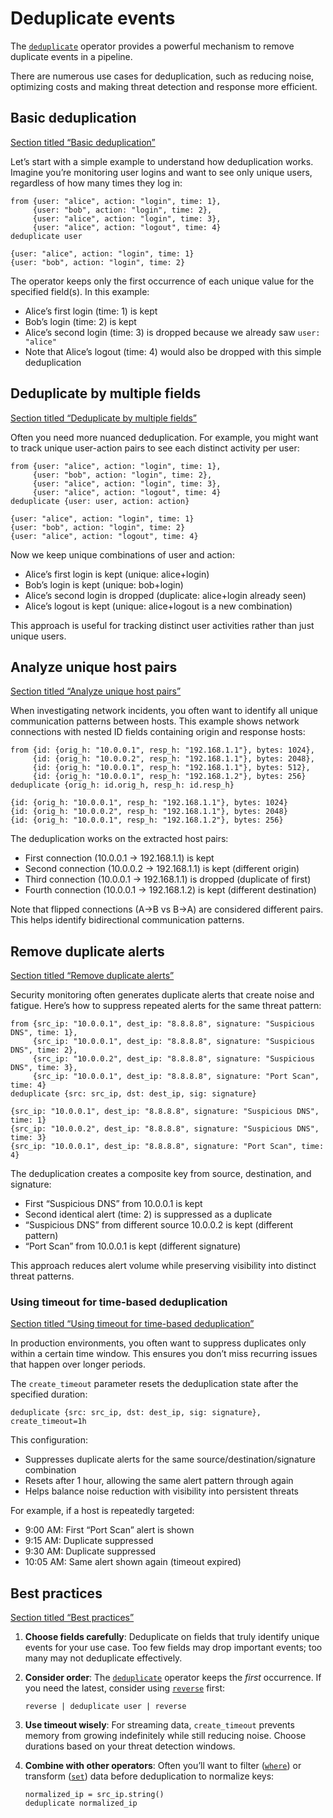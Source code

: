 # Deduplicate events

The [`deduplicate`](/reference/operators/deduplicate) operator provides a powerful mechanism to remove duplicate events in a pipeline.

There are numerous use cases for deduplication, such as reducing noise, optimizing costs and making threat detection and response more efficient.

## Basic deduplication

[Section titled “Basic deduplication”](#basic-deduplication)

Let’s start with a simple example to understand how deduplication works. Imagine you’re monitoring user logins and want to see only unique users, regardless of how many times they log in:

```tql
from {user: "alice", action: "login", time: 1},
     {user: "bob", action: "login", time: 2},
     {user: "alice", action: "login", time: 3},
     {user: "alice", action: "logout", time: 4}
deduplicate user
```

```tql
{user: "alice", action: "login", time: 1}
{user: "bob", action: "login", time: 2}
```

The operator keeps only the first occurrence of each unique value for the specified field(s). In this example:

* Alice’s first login (time: 1) is kept
* Bob’s login (time: 2) is kept
* Alice’s second login (time: 3) is dropped because we already saw `user: "alice"`
* Note that Alice’s logout (time: 4) would also be dropped with this simple deduplication

## Deduplicate by multiple fields

[Section titled “Deduplicate by multiple fields”](#deduplicate-by-multiple-fields)

Often you need more nuanced deduplication. For example, you might want to track unique user-action pairs to see each distinct activity per user:

```tql
from {user: "alice", action: "login", time: 1},
     {user: "bob", action: "login", time: 2},
     {user: "alice", action: "login", time: 3},
     {user: "alice", action: "logout", time: 4}
deduplicate {user: user, action: action}
```

```tql
{user: "alice", action: "login", time: 1}
{user: "bob", action: "login", time: 2}
{user: "alice", action: "logout", time: 4}
```

Now we keep unique combinations of user and action:

* Alice’s first login is kept (unique: alice+login)
* Bob’s login is kept (unique: bob+login)
* Alice’s second login is dropped (duplicate: alice+login already seen)
* Alice’s logout is kept (unique: alice+logout is a new combination)

This approach is useful for tracking distinct user activities rather than just unique users.

## Analyze unique host pairs

[Section titled “Analyze unique host pairs”](#analyze-unique-host-pairs)

When investigating network incidents, you often want to identify all unique communication patterns between hosts. This example shows network connections with nested ID fields containing origin and response hosts:

```tql
from {id: {orig_h: "10.0.0.1", resp_h: "192.168.1.1"}, bytes: 1024},
     {id: {orig_h: "10.0.0.2", resp_h: "192.168.1.1"}, bytes: 2048},
     {id: {orig_h: "10.0.0.1", resp_h: "192.168.1.1"}, bytes: 512},
     {id: {orig_h: "10.0.0.1", resp_h: "192.168.1.2"}, bytes: 256}
deduplicate {orig_h: id.orig_h, resp_h: id.resp_h}
```

```tql
{id: {orig_h: "10.0.0.1", resp_h: "192.168.1.1"}, bytes: 1024}
{id: {orig_h: "10.0.0.2", resp_h: "192.168.1.1"}, bytes: 2048}
{id: {orig_h: "10.0.0.1", resp_h: "192.168.1.2"}, bytes: 256}
```

The deduplication works on the extracted host pairs:

* First connection (10.0.0.1 → 192.168.1.1) is kept
* Second connection (10.0.0.2 → 192.168.1.1) is kept (different origin)
* Third connection (10.0.0.1 → 192.168.1.1) is dropped (duplicate of first)
* Fourth connection (10.0.0.1 → 192.168.1.2) is kept (different destination)

Note that flipped connections (A→B vs B→A) are considered different pairs. This helps identify bidirectional communication patterns.

## Remove duplicate alerts

[Section titled “Remove duplicate alerts”](#remove-duplicate-alerts)

Security monitoring often generates duplicate alerts that create noise and fatigue. Here’s how to suppress repeated alerts for the same threat pattern:

```tql
from {src_ip: "10.0.0.1", dest_ip: "8.8.8.8", signature: "Suspicious DNS", time: 1},
     {src_ip: "10.0.0.1", dest_ip: "8.8.8.8", signature: "Suspicious DNS", time: 2},
     {src_ip: "10.0.0.2", dest_ip: "8.8.8.8", signature: "Suspicious DNS", time: 3},
     {src_ip: "10.0.0.1", dest_ip: "8.8.8.8", signature: "Port Scan", time: 4}
deduplicate {src: src_ip, dst: dest_ip, sig: signature}
```

```tql
{src_ip: "10.0.0.1", dest_ip: "8.8.8.8", signature: "Suspicious DNS", time: 1}
{src_ip: "10.0.0.2", dest_ip: "8.8.8.8", signature: "Suspicious DNS", time: 3}
{src_ip: "10.0.0.1", dest_ip: "8.8.8.8", signature: "Port Scan", time: 4}
```

The deduplication creates a composite key from source, destination, and signature:

* First “Suspicious DNS” from 10.0.0.1 is kept
* Second identical alert (time: 2) is suppressed as a duplicate
* “Suspicious DNS” from different source 10.0.0.2 is kept (different pattern)
* “Port Scan” from 10.0.0.1 is kept (different signature)

This approach reduces alert volume while preserving visibility into distinct threat patterns.

### Using timeout for time-based deduplication

[Section titled “Using timeout for time-based deduplication”](#using-timeout-for-time-based-deduplication)

In production environments, you often want to suppress duplicates only within a certain time window. This ensures you don’t miss recurring issues that happen over longer periods.

The `create_timeout` parameter resets the deduplication state after the specified duration:

```tql
deduplicate {src: src_ip, dst: dest_ip, sig: signature}, create_timeout=1h
```

This configuration:

* Suppresses duplicate alerts for the same source/destination/signature combination
* Resets after 1 hour, allowing the same alert pattern through again
* Helps balance noise reduction with visibility into persistent threats

For example, if a host is repeatedly targeted:

* 9:00 AM: First “Port Scan” alert is shown
* 9:15 AM: Duplicate suppressed
* 9:30 AM: Duplicate suppressed
* 10:05 AM: Same alert shown again (timeout expired)

## Best practices

[Section titled “Best practices”](#best-practices)

1. **Choose fields carefully**: Deduplicate on fields that truly identify unique events for your use case. Too few fields may drop important events; too many may not deduplicate effectively.

2. **Consider order**: The [`deduplicate`](/reference/operators/deduplicate) operator keeps the *first* occurrence. If you need the latest, consider using [`reverse`](/reference/operators/reverse) first:

   ```tql
   reverse | deduplicate user | reverse
   ```

3. **Use timeout wisely**: For streaming data, `create_timeout` prevents memory from growing indefinitely while still reducing noise. Choose durations based on your threat detection windows.

4. **Combine with other operators**: Often you’ll want to filter ([`where`](/reference/operators/where)) or transform ([`set`](/reference/operators/set)) data before deduplication to normalize keys:

   ```tql
   normalized_ip = src_ip.string()
   deduplicate normalized_ip
   ```